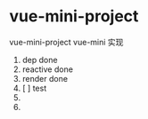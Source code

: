 # vue-mini-project

vue-mini-project
vue-mini 实现

1. dep done
2. reactive done
3. render done
4. [ ] test
5.
6.
